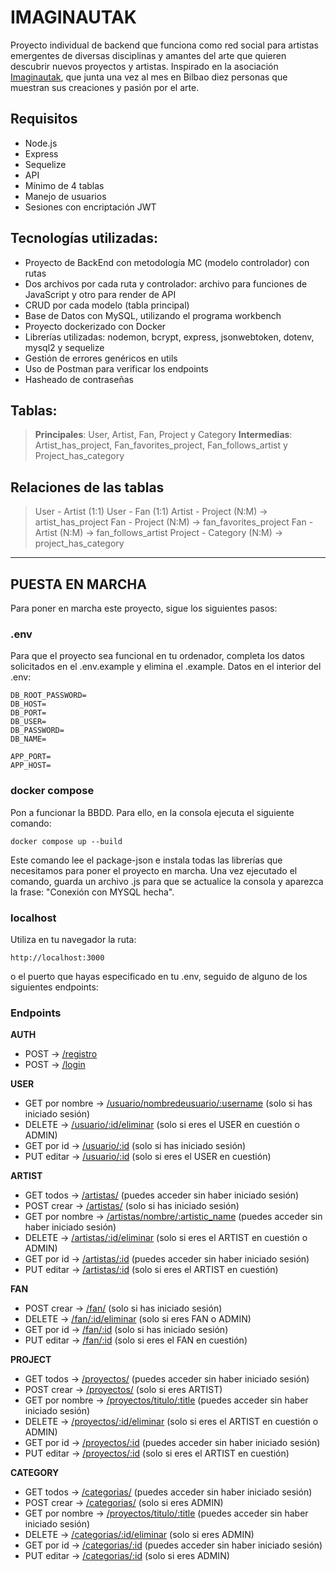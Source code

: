 # IMAGINAUTAK

Proyecto individual de backend que funciona como red social para artistas emergentes de diversas disciplinas y amantes del arte que quieren descubrir nuevos proyectos y artistas. Inspirado en la asociación [Imaginautak](https://www.instagram.com/imaginautak/), que junta una vez al mes en Bilbao diez personas que muestran sus creaciones y pasión por el arte.

## Requisitos
- Node.js
- Express
- Sequelize
- API
- Mínimo de 4 tablas
- Manejo de usuarios
- Sesiones con encriptación JWT

## Tecnologías utilizadas:
- Proyecto de BackEnd con metodología MC (modelo controlador) con rutas
- Dos archivos por cada ruta y controlador: archivo para funciones de JavaScript y otro para render de API
- CRUD por cada modelo (tabla principal)
- Base de Datos con MySQL, utilizando el programa workbench
- Proyecto dockerizado con Docker
- Librerías utilizadas: nodemon, bcrypt, express, jsonwebtoken, dotenv, mysql2 y sequelize
- Gestión de errores genéricos en utils
- Uso de Postman para verificar los endpoints
- Hasheado de contraseñas


## Tablas:
> **Principales**: User, Artist, Fan, Project y Category
> **Intermedias**: Artist_has_project, Fan_favorites_project, Fan_follows_artist y Project_has_category


## Relaciones de las tablas
> User - Artist (1:1)
> User - Fan (1:1)
> Artist - Project (N:M) → artist_has_project
> Fan - Project (N:M) → fan_favorites_project
> Fan - Artist (N:M) → fan_follows_artist
> Project - Category (N:M) → project_has_category


---


## PUESTA EN MARCHA
Para poner en marcha este proyecto, sigue los siguientes pasos:

### .env
Para que el proyecto sea funcional en tu ordenador, completa los datos solicitados en el .env.example y elimina el .example. Datos en el interior del .env:

```
DB_ROOT_PASSWORD=
DB_HOST=
DB_PORT=
DB_USER=
DB_PASSWORD=
DB_NAME=

APP_PORT=
APP_HOST=
```

### docker compose
Pon a funcionar la BBDD. Para ello, en la consola ejecuta el siguiente comando:
```
docker compose up --build
```
Este comando lee el package-json e instala todas las librerías que necesitamos para poner el proyecto en marcha. Una vez ejecutado el comando, guarda un archivo .js para que se actualice la consola y aparezca la frase: "Conexión con MYSQL hecha".


### localhost
Utiliza en tu navegador la ruta:
```
http://localhost:3000
```
o el puerto que hayas especificado en tu .env, seguido de alguno de los siguientes endpoints:


### Endpoints
**AUTH**
- POST → <ins>/registro</ins>
- POST → <ins>/login</ins>

**USER**
- GET por nombre → <ins>/usuario/nombredeusuario/:username</ins> (solo si has iniciado sesión)
- DELETE → <ins>/usuario/:id/eliminar</ins> (solo si eres el USER en cuestión o ADMIN)
- GET por id → <ins>/usuario/:id</ins> (solo si has iniciado sesión)
- PUT editar → <ins>/usuario/:id</ins> (solo si eres el USER en cuestión)

**ARTIST**
- GET todos → <ins>/artistas/</ins> (puedes acceder sin haber iniciado sesión)
- POST crear → <ins>/artistas/</ins> (solo si has iniciado sesión)
- GET por nombre → <ins>/artistas/nombre/:artistic_name</ins> (puedes acceder sin haber iniciado sesión)
- DELETE → <ins>/artistas/:id/eliminar</ins> (solo si eres el ARTIST en cuestión o ADMIN)
- GET por id → <ins>/artistas/:id</ins> (puedes acceder sin haber iniciado sesión)
- PUT editar → <ins>/artistas/:id</ins> (solo si eres el ARTIST en cuestión)

**FAN**
- POST crear → <ins>/fan/</ins> (solo si has iniciado sesión)
- DELETE → <ins>/fan/:id/eliminar</ins> (solo si eres FAN o ADMIN)
- GET por id → <ins>/fan/:id</ins> (solo si has iniciado sesión)
- PUT editar → <ins>/fan/:id</ins> (solo si eres el FAN en cuestión)

**PROJECT**
- GET todos → <ins>/proyectos/</ins> (puedes acceder sin haber iniciado sesión)
- POST crear → <ins>/proyectos/</ins> (solo si eres ARTIST)
- GET por nombre → <ins>/proyectos/titulo/:title</ins> (puedes acceder sin haber iniciado sesión)
- DELETE → <ins>/proyectos/:id/eliminar</ins> (solo si eres el ARTIST en cuestión o ADMIN)
- GET por id → <ins>/proyectos/:id</ins> (puedes acceder sin haber iniciado sesión)
- PUT editar → <ins>/proyectos/:id</ins> (solo si eres el ARTIST en cuestión)

**CATEGORY**
- GET todos → <ins>/categorias/</ins> (puedes acceder sin haber iniciado sesión)
- POST crear → <ins>/categorias/</ins> (solo si eres ADMIN)
- GET por nombre → <ins>/proyectos/titulo/:title</ins> (puedes acceder sin haber iniciado sesión)
- DELETE → <ins>/categorias/:id/eliminar</ins> (solo si eres ADMIN)
- GET por id → <ins>/categorias/:id</ins> (puedes acceder sin haber iniciado sesión)
- PUT editar → <ins>/categorias/:id</ins> (solo si eres ADMIN)